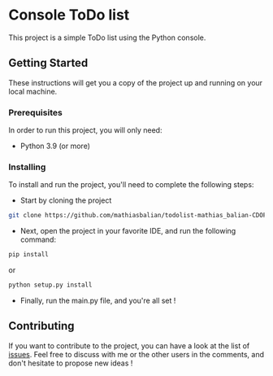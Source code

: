 # Console ToDo list

This project is a simple ToDo list using the Python console.

## Getting Started

These instructions will get you a copy of the project up and running on your local machine.

### Prerequisites

In order to run this project, you will only need:  
- Python 3.9 (or more)

### Installing

To install and run the project, you'll need to complete the following steps:  

- Start by cloning the project
```bash
git clone https://github.com/mathiasbalian/todolist-mathias_balian-CDOF1.git
```

- Next, open the project in your favorite IDE, and run the following command:
```bash
pip install
```
or  
```bash
python setup.py install
```

- Finally, run the main.py file, and you're all set !


## Contributing
If you want to contribute to the project, you can have a look at the list of [issues](https://github.com/mathiasbalian/todolist-mathias_balian-CDOF1/issues).
Feel free to discuss with me or the other users in the comments, and don't hesitate to propose new ideas !
